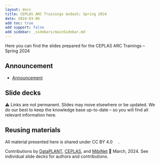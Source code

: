 ```yaml
---
layout: docs
title: CEPLAS ARC Trainings &ndash; Spring 2024
date: 2024-03-06
add toc: true
add support: false
add sidebar: _sidebars/mainSidebar.md
---
```


Here you can find the slides prepared for the CEPLAS ARC Trainings &ndash; Spring 2024

## Announcement

- <a href=./announcement.html target=_blank>Announcement</a>

## Slide decks

:warning: Links are not permanent. Slides may move elsewhere or be updated. We do our best to keep the knowledge base up-to-date &ndash; so you will find all relevant information here.

## Reusing materials

All material presented here is shared under CC BY 4.0 <a href="https://creativecommons.org/licenses/by/4.0/"><img src="https://mirrors.creativecommons.org/presskit/buttons/88x31/svg/by.svg" style="height:15px"></a>.

Contributions by [DataPLANT](https://nfdi4plants.org/), [CEPLAS](https://ceplas.eu), and [MibiNet](https://www.sfb1535.hhu.de/) 📆 March, 2024. See individual slide decks for authors and contributions.
